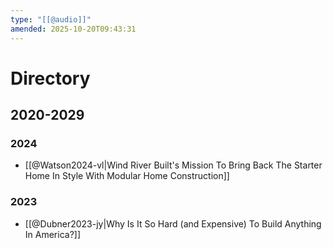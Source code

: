 ```yaml
---
type: "[[@audio]]"
amended: 2025-10-20T09:43:31
---
```


# Directory
## 2020-2029
### 2024
- [[@Watson2024-vl|Wind River Built's Mission To Bring Back The Starter Home In Style With Modular Home Construction]]
### 2023
- [[@Dubner2023-jy|Why Is It So Hard (and Expensive) To Build Anything In America?]]
